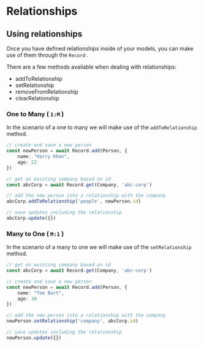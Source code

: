 # Relationships

## Using relationships
Once you have defined relationships inside of your models, you can make use of them through the `Record` .

There are a few methods available when dealing with relationships:

- addToRelationship
- setRelationship
- removeFromRelationship
- clearRelationship


### One to Many ( `1:M` )

In the scenario of a one to many we will make use of the `addToRelationship` method.

```ts
// create and save a new person
const newPerson = await Record.add(Person, {
	name: "Harry Khan",
	age: 22
})

// get an existing company based on id
const abcCorp = await Record.get(Company, 'abc-corp')

// add the new person into a relationship with the company
abcCorp.addToRelationship('people', newPerson.id)

// save updates including the relationship
abcCorp.update({})
```

### Many to One ( `M:1` )

In the scenario of a many to one we will make use of the `setRelationship` method.

```ts
// get an existing company based on id
const abcCorp = await Record.get(Company, 'abc-corp')

// create and save a new person
const newPerson = await Record.add(Person, {
	name: "Tom Bart",
	age: 38
})

// add the new person into a relationship with the company
newPerson.setRelationship('company', abcCorp.id)

// save updates including the relationship
newPerson.update({})
```
